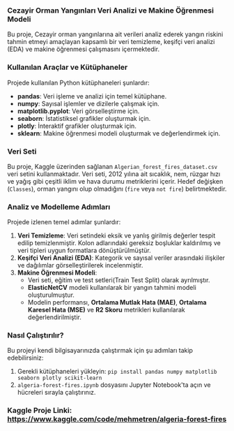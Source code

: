 ### Cezayir Orman Yangınları Veri Analizi ve Makine Öğrenmesi Modeli

Bu proje, Cezayir orman yangınlarına ait verileri analiz ederek yangın riskini tahmin etmeyi amaçlayan kapsamlı bir veri temizleme, keşifçi veri analizi (EDA) ve makine öğrenmesi çalışmasını içermektedir.

### Kullanılan Araçlar ve Kütüphaneler

Projede kullanılan Python kütüphaneleri şunlardır:

* **pandas**: Veri işleme ve analizi için temel kütüphane.
* **numpy**: Sayısal işlemler ve dizilerle çalışmak için.
* **matplotlib.pyplot**: Veri görselleştirme için.
* **seaborn**: İstatistiksel grafikler oluşturmak için.
* **plotly**: İnteraktif grafikler oluşturmak için.
* **sklearn**: Makine öğrenmesi modeli oluşturmak ve değerlendirmek için.

### Veri Seti

Bu proje, Kaggle üzerinden sağlanan `Algerian_forest_fires_dataset.csv` veri setini kullanmaktadır. Veri seti, 2012 yılına ait sıcaklık, nem, rüzgar hızı ve yağış gibi çeşitli iklim ve hava durumu metriklerini içerir. Hedef değişken (`Classes`), orman yangını olup olmadığını (`fire` veya `not fire`) belirtmektedir.

### Analiz ve Modelleme Adımları

Projede izlenen temel adımlar şunlardır:

1.  **Veri Temizleme**: Veri setindeki eksik ve yanlış girilmiş değerler tespit edilip temizlenmiştir. Kolon adlarındaki gereksiz boşluklar kaldırılmış ve veri tipleri uygun formatlara dönüştürülmüştür.
2.  **Keşifçi Veri Analizi (EDA)**: Kategorik ve sayısal veriler arasındaki ilişkiler ve dağılımlar görselleştirilerek incelenmiştir.
3.  **Makine Öğrenmesi Modeli**:
    * Veri seti, eğitim ve test setleri(Train Test Split) olarak ayrılmıştır.
    * **ElasticNetCV** modeli kullanılarak bir yangın tahmini modeli oluşturulmuştur.
    * Modelin performansı, **Ortalama Mutlak Hata (MAE)**, **Ortalama Karesel Hata (MSE)** ve **R2 Skoru** metrikleri kullanılarak değerlendirilmiştir.

### Nasıl Çalıştırılır?

Bu projeyi kendi bilgisayarınızda çalıştırmak için şu adımları takip edebilirsiniz:

1.  Gerekli kütüphaneleri yükleyin:
    `pip install pandas numpy matplotlib seaborn plotly scikit-learn`
2.  `algeria-forest-fires.ipynb` dosyasını Jupyter Notebook'ta açın ve hücreleri sırayla çalıştırınız.

### Kaggle Proje Linki: https://www.kaggle.com/code/mehmetren/algeria-forest-fires
